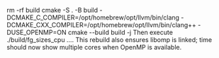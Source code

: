 rm -rf build
    cmake -S . -B build -DCMAKE_C_COMPILER=/opt/homebrew/opt/llvm/bin/clang
  -DCMAKE_CXX_COMPILER=/opt/homebrew/opt/llvm/bin/clang++ -DUSE_OPENMP=ON
    cmake --build build -j
    Then execute ./build/fg_sizes_cpu …. This rebuild also ensures libomp is linked; time
  should now show multiple cores when OpenMP is available.
